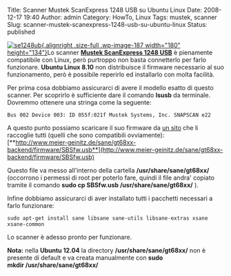 Title: Scanner Mustek ScanExpress 1248 USB su Ubuntu Linux
Date: 2008-12-17 19:40
Author: admin
Category: HowTo, Linux
Tags: mustek, scanner
Slug: scanner-mustek-scanexpress-1248-usb-su-ubuntu-linux
Status: published

[![](http://www.andreagrandi.it/wp-content/uploads/2008/12/se1248ub.jpg "se1248ub"){.alignright
.size-full .wp-image-187 width="180"
height="134"}](http://www.mustek.de/eng_/html/produkte/se1248ub.htm)Lo
scanner [**Mustek ScanExpress 1248
USB**](http://www.mustek.de/eng_/html/produkte/se1248ub.htm) è
pienamente compatibile con Linux, però purtroppo non basta connetterlo
per farlo funzionare. **Ubuntu Linux 8.10** non distribuisce il firmware
necessario al suo funzionamento, però è possibile reperirlo ed
installarlo con molta facilità.

Per prima cosa dobbiamo assicurarci di avere il modello esatto di questo
scanner. Per scoprirlo è sufficiente dare il comando **lsusb** da
terminale. Dovremmo ottenere una stringa come la seguente:

`Bus 002 Device 003: ID 055f:021f Mustek Systems, Inc. SNAPSCAN e22`

A questo punto possiamo scaricare il suo firmware da [un
sito](http://www.meier-geinitz.de/sane/gt68xx-backend/) che li raccoglie
tutti (quelli che sono compatibili ovviamente):
[**http://www.meier-geinitz.de/sane/gt68xx-backend/firmware/SBSfw.usb**](http://www.meier-geinitz.de/sane/gt68xx-backend/firmware/SBSfw.usb)

Questo file va messo all'interno della cartella
**/usr/share/sane/gt68xx/** (occorrono i permessi di root per poterlo
fare, quindi il file andra' copiato tramite il comando **sudo cp
SBSfw.usb /usr/share/sane/gt68xx/** ).

Infine dobbiamo assicurarci di aver installato tutti i pacchetti
necessari a farlo funzionare:

`sudo apt-get install sane libsane sane-utils libsane-extras xsane xsane-common`

Lo scanner è adesso pronto per funzionare.

**Nota:** nella **Ubuntu 12.04** la
directory **/usr/share/sane/gt68xx/** non è presente di default e va
creata manualmente con **sudo mkdir **/usr/share/sane/gt68xx/****
